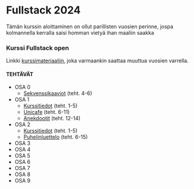 # Fullstack 2024
Tämän kurssin aloittaminen on ollut parillisten vuosien perinne, jospa kolmannella kerralla saisi homman vietyä ihan maaliin saakka

### Kurssi Fullstack open
Linkki [kurssimateriaaliin](https://fullstackopen.com/), joka varmaankin saattaa muuttua vuosien varrella.

#### TEHTÄVÄT
* OSA 0
  * [Sekvenssikaaviot](https://github.com/ellikiiski/Fullstack-2024/tree/main/Osa%200) (teht. 4-6)
* OSA 1
  * [Kurssitiedot](https://github.com/ellikiiski/Fullstack-2024/tree/main/Osa%201/Kurssitiedot) (teht. 1-5)
  * [Unicafe](https://github.com/ellikiiski/Fullstack-2024/tree/main/Osa%201/Unicafe) (teht. 6-11)
  * [Anekdootit](https://github.com/ellikiiski/Fullstack-2024/tree/main/Osa%201/Anekdootit) (teht. 12-14)
* OSA 2
  * [Kurssitiedot](https://github.com/ellikiiski/Fullstack-2024/tree/main/Osa%202/Kurssitiedot) (teht. 1-5)
  * [Puhelinluettelo](https://github.com/ellikiiski/Fullstack-2024/tree/main/Osa%202/Puhelinluettelo) (teht. 6-15)
* OSA 3
* OSA 4
* OSA 5
* OSA 6
* OSA 7
* OSA 8
* OSA 9


